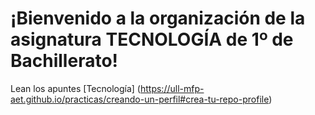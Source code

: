   # ¡Bienvenido a la organización de la asignatura TECNOLOGÍA de 1º de Bachillerato!


Lean los apuntes  [Tecnología] (https://ull-mfp-aet.github.io/practicas/creando-un-perfil#crea-tu-repo-profile)



